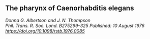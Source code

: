 ## The pharynx of Caenorhabditis elegans
_Donna G. Albertson and J. N. Thompson_ <br>  _Phil. Trans. R. Soc. Lond. B275299–325_
_Published: 10 August 1976  https://doi.org/10.1098/rstb.1976.0085_
